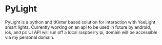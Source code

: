 # PyLight
PyLight is a python and tKinter based solution for interaction with YeeLight smart lights.
Currently working on an api to be used in future by android, ios, and pc UI
API will run off a local raspberry pi, domain will be accessible via my personal domain.
